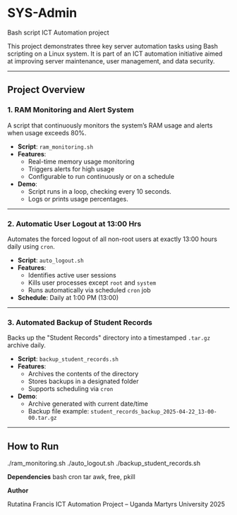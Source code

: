 # SYS-Admin
Bash script ICT Automation project

This project demonstrates three key server automation tasks using Bash scripting on a Linux system. It is part of an ICT automation initiative aimed at improving server maintenance, user management, and data security.

---

## Project Overview

### 1. **RAM Monitoring and Alert System**
A script that continuously monitors the system’s RAM usage and alerts when usage exceeds 80%.

- **Script**: `ram_monitoring.sh`
- **Features**:
  - Real-time memory usage monitoring
  - Triggers alerts for high usage
  - Configurable to run continuously or on a schedule
- **Demo**:
  - Script runs in a loop, checking every 10 seconds.
  - Logs or prints usage percentages.

---

### 2. **Automatic User Logout at 13:00 Hrs**
Automates the forced logout of all non-root users at exactly 13:00 hours daily using `cron`.

- **Script**: `auto_logout.sh`
- **Features**:
  - Identifies active user sessions
  - Kills user processes except `root` and `system`
  - Runs automatically via scheduled `cron` job
- **Schedule**: Daily at 1:00 PM (13:00)

---

### 3. **Automated Backup of Student Records**
Backs up the "Student Records" directory into a timestamped `.tar.gz` archive daily.

- **Script**: `backup_student_records.sh`
- **Features**:
  - Archives the contents of the directory
  - Stores backups in a designated folder
  - Supports scheduling via `cron`
- **Demo**:
  - Archive generated with current date/time
  - Backup file example: `student_records_backup_2025-04-22_13-00-00.tar.gz`

---

## How to Run

./ram_monitoring.sh
./auto_logout.sh
./backup_student_records.sh

 **Dependencies**
    bash
    cron
    tar
    awk, free, pkill

**Author**

Rutatina Francis
ICT Automation Project – Uganda Martyrs University
2025
